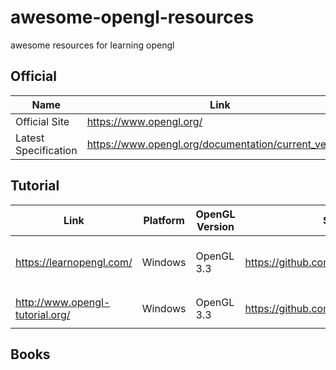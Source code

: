 # awesome-opengl-resources
awesome resources for learning opengl 

## Official 
|  Name   | Link  | 
|--------|--------|
|Official Site |  https://www.opengl.org/  |
|Latest Specification | https://www.opengl.org/documentation/current_version/| 

## Tutorial 

| Link   | Platform | OpenGL Version| Source Code  |    Star   | 
| ------------- | ------------- |------------------|  ---------| --------|
| https://learnopengl.com/  | Windows  |OpenGL 3.3     |    https://github.com/opengl-tutorials/ogl      |:star: :star: :star: :star: :star: |
| http://www.opengl-tutorial.org/ | Windows |OpenGL 3.3|    https://github.com/JoeyDeVries/LearnOpenGL | :star: :star: :star:           |

## Books 



